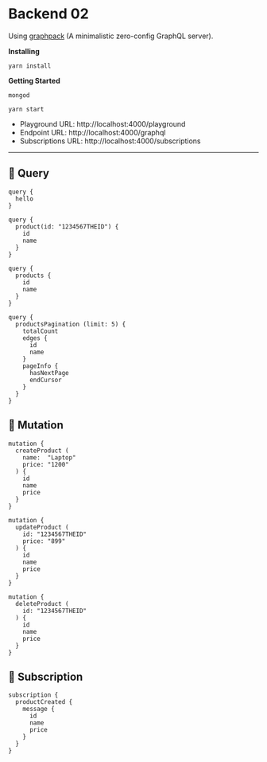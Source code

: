 # Backend 02

Using [graphpack](https://github.com/glennreyes/graphpack) (A minimalistic zero-config GraphQL server).

**Installing**

```
yarn install
```

**Getting Started**

```
mongod
```

```
yarn start
```

+ Playground URL: http://localhost:4000/playground
+ Endpoint URL: http://localhost:4000/graphql
+ Subscriptions URL: http://localhost:4000/subscriptions


---

## 🐥 Query

```
query {
  hello
}
```

```
query {
  product(id: "1234567THEID") {
    id
    name
  }
}
```

```
query {
  products {
    id
    name
  }
}
```

```
query {
  productsPagination (limit: 5) {
    totalCount
    edges {
      id
      name
    }
    pageInfo {
      hasNextPage
      endCursor
    }
  }
}
```

## 🐣 Mutation

```
mutation {
  createProduct (
    name:  "Laptop"
    price: "1200"
  ) {
    id
    name
    price
  }
}
```

```
mutation {
  updateProduct (
    id: "1234567THEID"
    price: "899"
  ) {
    id
    name
    price
  }
}
```

```
mutation {
  deleteProduct (
    id: "1234567THEID"
  ) {
    id
    name
    price
  }
}
```

## 🐤 Subscription

```
subscription {
  productCreated {
    message {
      id
      name
      price
    }
  }
}
```